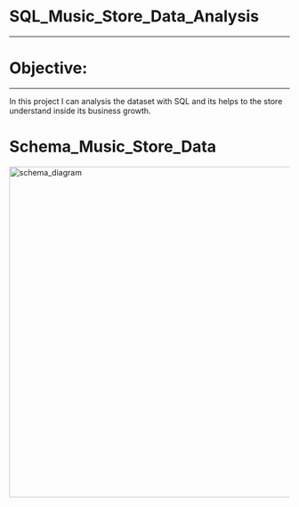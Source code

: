 # SQL_Music_Store_Data_Analysis
------------------------------------
# Objective:
--------------------------------------

In this project I can analysis the dataset with SQL and its helps to the store understand inside its business growth.

# Schema_Music_Store_Data

<img width="594" alt="schema_diagram" src="https://github.com/Shankhadeep10/SQL_Music_Store_Data_Analysis/assets/108315210/f6c18dd6-1ca4-4821-83c8-41b425a8c794">
